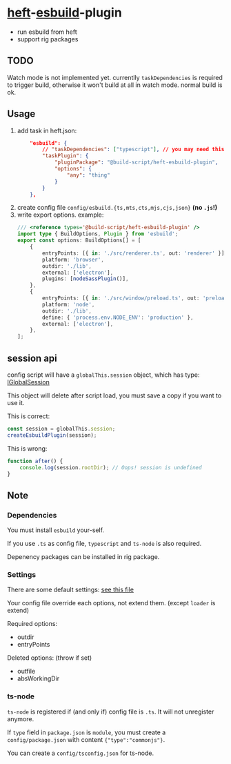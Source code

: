 # [heft](https://heft.rushstack.io/)-[esbuild](https://esbuild.github.io/)-plugin

-   run esbuild from heft
-   support rig packages

## TODO

Watch mode is not implemented yet. currentlly `taskDependencies` is required to trigger build, otherwise it won't build at all in watch mode. normal build is ok.

## Usage

1. add task in heft.json:
    ```json
    	"esbuild": {
    		// "taskDependencies": ["typescript"], // you may need this
    		"taskPlugin": {
    			"pluginPackage": "@build-script/heft-esbuild-plugin",
    			"options": {
    				"any": "thing"
    			}
    		}
    	},
    ```
2. create config file `config/esbuild.{ts,mts,cts,mjs,cjs,json}` **(no `.js`!)**
3. write export options. example:
    ```ts
    /// <reference types='@build-script/heft-esbuild-plugin' />
    import type { BuildOptions, Plugin } from 'esbuild';
    export const options: BuildOptions[] = [
    	{
    		entryPoints: [{ in: './src/renderer.ts', out: 'renderer' }],
    		platform: 'browser',
    		outdir: './lib',
    		external: ['electron'],
    		plugins: [nodeSassPlugin()],
    	},
    	{
    		entryPoints: [{ in: './src/window/preload.ts', out: 'preload' }],
    		platform: 'node',
    		outdir: './lib',
    		define: { 'process.env.NODE_ENV': 'production' },
    		external: ['electron'],
    	},
    ];
    ```

## session api

config script will have a `globalThis.session` object, which has type: [IGlobalSession](./src/common/type.ts)

This object will delete after script load, you must save a copy if you want to use it.

This is correct:

```ts
const session = globalThis.session;
createEsbuildPlugin(session);
```

This is wrong:

```ts
function after() {
	console.log(session.rootDir); // Oops! session is undefined
}
```

## Note

### Dependencies

You must install `esbuild` your-self.

If you use `.ts` as config file, `typescript` and `ts-node` is also required.

Depenency packages can be installed in rig package.

### Settings

There are some default settings: [see this file](./src/common/config.ts)

Your config file override each options, not extend them. (except `loader` is extend)

Required options:

-   outdir
-   entryPoints

Deleted options: (throw if set)

-   outfile
-   absWorkingDir

### ts-node

`ts-node` is registered if (and only if) config file is `.ts`. It will not unregister anymore.

If `type` field in `package.json` is `module`, you must create a `config/package.json` with content `{"type":"commonjs"}`.

You can create a `config/tsconfig.json` for ts-node.
